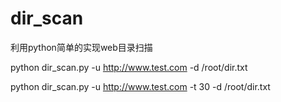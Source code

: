 # dir_scan
利用python简单的实现web目录扫描

  python dir_scan.py -u http://www.test.com -d /root/dir.txt
  
  python dir_scan.py -u http://www.test.com -t 30 -d /root/dir.txt
  
